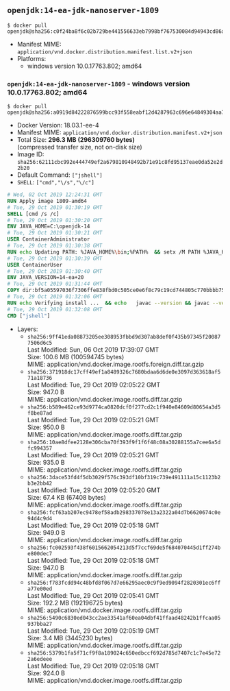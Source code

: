 ## `openjdk:14-ea-jdk-nanoserver-1809`

```console
$ docker pull openjdk@sha256:c0f24ba8f6c02b729be441556633eb7998bf767530084d94943cd86ab94e0b41
```

-	Manifest MIME: `application/vnd.docker.distribution.manifest.list.v2+json`
-	Platforms:
	-	windows version 10.0.17763.802; amd64

### `openjdk:14-ea-jdk-nanoserver-1809` - windows version 10.0.17763.802; amd64

```console
$ docker pull openjdk@sha256:a0919d84222876599bcc93f558eabf12d4287963c696e64849304aa772f79583
```

-	Docker Version: 18.03.1-ee-4
-	Manifest MIME: `application/vnd.docker.distribution.manifest.v2+json`
-	Total Size: **296.3 MB (296309760 bytes)**  
	(compressed transfer size, not on-disk size)
-	Image ID: `sha256:62111cbc992e444749ef2a679810948492b71e91c8fd95137eae0da52e2d2b20`
-	Default Command: `["jshell"]`
-	`SHELL`: `["cmd","\/s","\/c"]`

```dockerfile
# Wed, 02 Oct 2019 12:24:31 GMT
RUN Apply image 1809-amd64
# Tue, 29 Oct 2019 01:30:19 GMT
SHELL [cmd /s /c]
# Tue, 29 Oct 2019 01:30:20 GMT
ENV JAVA_HOME=C:\openjdk-14
# Tue, 29 Oct 2019 01:30:21 GMT
USER ContainerAdministrator
# Tue, 29 Oct 2019 01:30:38 GMT
RUN echo Updating PATH: %JAVA_HOME%\bin;%PATH% 	&& setx /M PATH %JAVA_HOME%\bin;%PATH%
# Tue, 29 Oct 2019 01:30:39 GMT
USER ContainerUser
# Tue, 29 Oct 2019 01:30:40 GMT
ENV JAVA_VERSION=14-ea+20
# Tue, 29 Oct 2019 01:31:44 GMT
COPY dir:bf5a05597036f7306ffe838fbd0c505ce0e6f8c79c19cd744805c770bbbb751b in C:\openjdk-14 
# Tue, 29 Oct 2019 01:32:06 GMT
RUN echo Verifying install ... 	&& echo   javac --version && javac --version 	&& echo   java --version && java --version
# Tue, 29 Oct 2019 01:32:08 GMT
CMD ["jshell"]
```

-	Layers:
	-	`sha256:9ff41eda08873205ee308953fbbd9d307ab8def0f435b97345f200877506d6c5`  
		Last Modified: Sun, 06 Oct 2019 17:39:07 GMT  
		Size: 100.6 MB (100594745 bytes)  
		MIME: application/vnd.docker.image.rootfs.foreign.diff.tar.gzip
	-	`sha256:371918dc17cff49ef1a8489326c7680bdaa6d6de0e3097d363618af571a18736`  
		Last Modified: Tue, 29 Oct 2019 02:05:22 GMT  
		Size: 947.0 B  
		MIME: application/vnd.docker.image.rootfs.diff.tar.gzip
	-	`sha256:b589e462ce93d9774ca0820dcf0f277cd2c1f940e84609d80654a3d5f8be87ad`  
		Last Modified: Tue, 29 Oct 2019 02:05:21 GMT  
		Size: 950.0 B  
		MIME: application/vnd.docker.image.rootfs.diff.tar.gzip
	-	`sha256:10ae8dfee2128e306cba70f393f9f1f6f48c08a30288155a7cee6a5dfc994357`  
		Last Modified: Tue, 29 Oct 2019 02:05:21 GMT  
		Size: 935.0 B  
		MIME: application/vnd.docker.image.rootfs.diff.tar.gzip
	-	`sha256:3dace53fd4f5db3029f576c393df10bf319c739e491111a15c1123b2b3e2bb42`  
		Last Modified: Tue, 29 Oct 2019 02:05:20 GMT  
		Size: 67.4 KB (67408 bytes)  
		MIME: application/vnd.docker.image.rootfs.diff.tar.gzip
	-	`sha256:fcf63ab207ec9478ef58adb298337078e13a2322a04d7b6620674c0e94d4c9d4`  
		Last Modified: Tue, 29 Oct 2019 02:05:18 GMT  
		Size: 949.0 B  
		MIME: application/vnd.docker.image.rootfs.diff.tar.gzip
	-	`sha256:fc002593f438f6015662054213d5f7ccf69de5f684070445d1ff274be800dec7`  
		Last Modified: Tue, 29 Oct 2019 02:05:18 GMT  
		Size: 947.0 B  
		MIME: application/vnd.docker.image.rootfs.diff.tar.gzip
	-	`sha256:f783fcdd94c48bfd8f067d7e66295aec0c9f9ed9094f2820301ec6ffa77e00ed`  
		Last Modified: Tue, 29 Oct 2019 02:05:41 GMT  
		Size: 192.2 MB (192196725 bytes)  
		MIME: application/vnd.docker.image.rootfs.diff.tar.gzip
	-	`sha256:5490c6830ed043cc2ae33541af60ea04dbf41ffaad48242b1ffcaa05937bba27`  
		Last Modified: Tue, 29 Oct 2019 02:05:19 GMT  
		Size: 3.4 MB (3445230 bytes)  
		MIME: application/vnd.docker.image.rootfs.diff.tar.gzip
	-	`sha256:5379b1fa5f71cf9f8a189024c650edbccf692d785d7407c1c7e45e722a6edeee`  
		Last Modified: Tue, 29 Oct 2019 02:05:18 GMT  
		Size: 924.0 B  
		MIME: application/vnd.docker.image.rootfs.diff.tar.gzip
